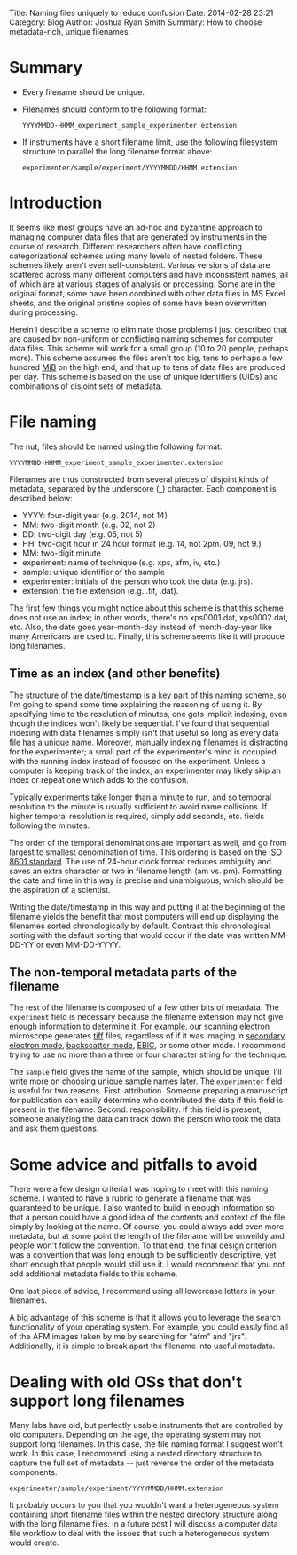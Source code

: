Title: Naming files uniquely to reduce confusion
Date: 2014-02-28 23:21
Category: Blog
Author: Joshua Ryan Smith
Summary: How to choose metadata-rich, unique filenames.

Summary
=======
  * Every filename should be unique.
  * Filenames should conform to the following format:
    
    `YYYYMMDD-HHMM_experiment_sample_experimenter.extension`

  * If instruments have a short filename limit, use the following filesystem structure to parallel the long filename format above:

    `experimenter/sample/experiment/YYYYMMDD/HHMM.extension`

Introduction
============
It seems like most groups have an ad-hoc and byzantine approach to managing computer data files that are generated by instruments in the course of research. Different researchers often have conflicting categorizational schemes using many levels of nested folders. These schemes likely aren't even self-consistent. Various versions of data are scattered across many different computers and have inconsistent names, all of which are at various stages of analysis or processing. Some are in the original format, some have been combined with other data files in MS Excel sheets, and the original pristine copies of some have been overwritten during processing.

Herein I describe a scheme to eliminate those problems I just described that are caused by non-uniform or conflicting naming schemes for computer data files. This scheme will work for a small group (10 to 20 people, perhaps more). This scheme assumes the files aren't too big, tens to perhaps a few hundred [MiB](https://en.wikipedia.org/wiki/MiB) on the high end, and that up to tens of data files are produced per day. This scheme is based on the use of unique identifiers (UIDs) and combinations of disjoint sets of metadata.

File naming
===========
The nut; files should be named using the following format:

  `YYYYMMDD-HHMM_experiment_sample_experimenter.extension`

Filenames are thus constructed from several pieces of disjoint kinds of metadata, separated by the underscore (_) character. Each component is described below:

  * YYYY: four-digit year (e.g. 2014, not 14)
  * MM: two-digit month (e.g. 02, not 2)
  * DD: two-digit day (e.g. 05, not 5)
  * HH: two-digit hour in 24 hour format (e.g. 14, not 2pm. 09, not 9.)
  * MM: two-digit minute
  * experiment: name of technique (e.g. xps, afm, iv, etc.)
  * sample: unique identifier of the sample
  * experimenter: initials of the person who took the data (e.g. jrs).
  * extension: the file extension (e.g. .tif, .dat).

The first few things you might notice about this scheme is that this scheme does not use an index; in other words, there's no xps0001.dat, xps0002.dat, etc. Also, the date goes year-month-day instead of month-day-year like many Americans are used to. Finally, this scheme seems like it will produce long filenames.

Time as an index (and other benefits)
-------------------------------------
The structure of the date/timestamp is a key part of this naming scheme, so I'm going to spend some time explaining the reasoning of using it. By specifying time to the resolution of minutes, one gets implicit indexing, even though the indices won't likely be sequential. I've found that sequential indexing with data filenames simply isn't that useful so long as every data file has a unique name. Moreover, manually indexing filenames is distracting for the experimenter; a small part of the experimenter's mind is occupied with the running index instead of focused on the experiment. Unless a computer is keeping track of the index, an experimenter may likely skip an index or repeat one which adds to the confusion.

Typically experiments take longer than a minute to run, and so temporal resolution to the minute is usually sufficient to avoid name collisions. If higher temporal resolution is required, simply add seconds, etc. fields following the minutes.

The order of the temporal denominations are important as well, and go from largest to smallest denomination of time. This ordering is based on the [ISO 8601 standard](http://en.wikipedia.org/wiki/ISO_8601). The use of 24-hour clock format reduces ambiguity and saves an extra character or two in filename length (am vs. pm). Formatting the date and time in this way is precise and unambiguous, which should be the aspiration of a scientist.

Writing the date/timestamp in this way and putting it at the beginning of the filename yields the benefit that most computers will end up displaying the filenames sorted chronologically by default. Contrast this chronological sorting with the default sorting that would occur if the date was written MM-DD-YY or even MM-DD-YYYY.

The non-temporal metadata parts of the filename
-----------------------------------------------
The rest of the filename is composed of a few other bits of metadata. The `experiment` field is necessary because the filename extension may not give enough information to determine it. For example, our scanning electron microscope generates [tiff](http://en.wikipedia.org/wiki/Tagged_Image_File_Format) files, regardless of if it was imaging in [secondary electron mode](http://en.wikipedia.org/wiki/Scanning_electron_microscope#Detection_of_secondary_electrons), [backscatter mode](http://en.wikipedia.org/wiki/Scanning_electron_microscope#Detection_of_backscattered_electrons), [EBIC](http://en.wikipedia.org/wiki/Electron_beam-induced_current), or some other mode. I recommend trying to use no more than a three or four character string for the technique.

The `sample` field gives the name of the sample, which should be unique. I'll write more on choosing unique sample names later. The `experimenter` field is useful for two reasons. First: attribution. Someone preparing a manuscript for publication can easily determine who contributed the data if this field is present in the filename. Second: responsibility. If this field is present, someone analyzing the data can track down the person who took the data and ask them questions.

Some advice and pitfalls to avoid
=================================
There were a few design criteria I was hoping to meet with this naming scheme. I wanted to have a rubric to generate a filename that was guaranteed to be unique. I also wanted to build in enough information so that a person could have a good idea of the contents and context of the file simply by looking at the name. Of course, you could always add even more metadata, but at some point the length of the filename will be unweildy and people won't follow the convention. To that end, the final design criterion was a convention that was long enough to be sufficiently descriptive, yet short enough that people would still use it. I would recommend that you not add additional metadata fields to this scheme.

One last piece of advice, I recommend using all lowercase letters in your filenames.

A big advantage of this scheme is that it allows you to leverage the search functionality of your operating system. For example, you could easily find all of the AFM images taken by me by searching for "afm" and "jrs". Additionally, it is simple to break apart the filename into useful metadata.

Dealing with old OSs that don't support long filenames
======================================================
Many labs have old, but perfectly usable instruments that are controlled by old computers. Depending on the age, the operating system may not support long filenames. In this case, the file naming format I suggest won't work. In this case, I recommend using a nested directory structure to capture the full set of metadata -- just reverse the order of the metadata components.

  `experimenter/sample/experiment/YYYYMMDD/HHMM.extension`

It probably occurs to you that you wouldn't want a heterogeneous system containing short filename files within the nested directory structure along with the long filename files. In a future post I will discuss a computer data file workflow to deal with the issues that such a heterogeneous system would create.
